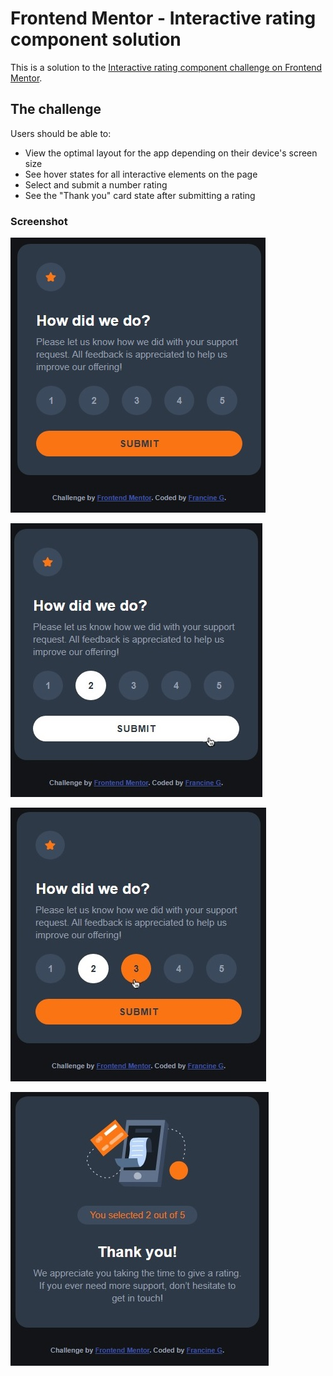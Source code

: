 # Frontend Mentor - Interactive rating component solution

This is a solution to the [Interactive rating component challenge on Frontend Mentor](https://www.frontendmentor.io/challenges/interactive-rating-component-koxpeBUmI). 

## The challenge

Users should be able to:

- View the optimal layout for the app depending on their device's screen size
- See hover states for all interactive elements on the page
- Select and submit a number rating
- See the "Thank you" card state after submitting a rating

### Screenshot

![](./screenshots/interactive-rating-component-final-product.jpg)

![](./screenshots/interactive-rating-component-hover.jpg)

![](./screenshots/interactive-rating-component-hover-2.jpg)

![](./screenshots/interactive-rating-component-success-message.jpg)